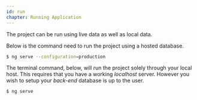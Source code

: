 ```yaml
---
id: run
chapter: Running Application
---
```


The project can be run using live data as well as local data.

Below is the command need to run the project using a hosted database.

```bash
$ ng serve --configuration=production
```


The terminal command, below, will run the project solely through your local host.
This requires that you have a working _localhost_ server. However you wish to setup your *back-end* database is up to the user.
```bash
$ ng serve
```
